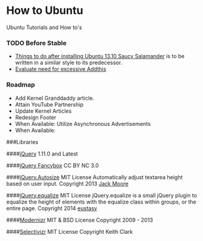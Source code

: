 How to Ubuntu
===============

Ubuntu Tutorials and How to's

### TODO Before Stable
- [Things to do after installing Ubuntu 13.10 Saucy  Salamander](http://b.howtoubuntu.org/things-to-do-after-installing-ubuntu-13-10-saucy-salamander) is to be written in a similar style to its predecessor.
- [Evaluate need for excessive Addthis](https://github.com/eustasy/howtoubuntu.org/issues/5)

### Roadmap
- Add Kernel Granddaddy article.
- Attain YouTube Partnership
- Update Kernel Articles
- Redesign Footer
- When Available: Utilize Asynchronous Advertisements
- When Available:

###Libraries

####[jQuery](http://jquery.com/)
1.11.0 and Latest

####[jQuery Fancybox](http://fancyapps.com/fancybox/)
CC BY NC 3.0

####[jQuery.Autosize](http://www.jacklmoore.com/autosize)
MIT License
Automatically adjust textarea height based on user input.
Copyright 2013 [Jack Moore](http://www.jacklmoore.com)

####[jQuery.equalize](http://labs.eustasy.org/jquery.equalize)
MIT License
jQuery.equalize is a small jQuery plugin to equalize the height of elements with the equalize class within groups, or the entire page.
Copyright 2014 [eustasy](http://eustasy.org)

####[Modernizr](http://modernizr.com/)
MIT & BSD License
Copyright 2009 - 2013

####[Selectivizr](http://selectivizr.com)
MIT License
Copyright Keith Clark
